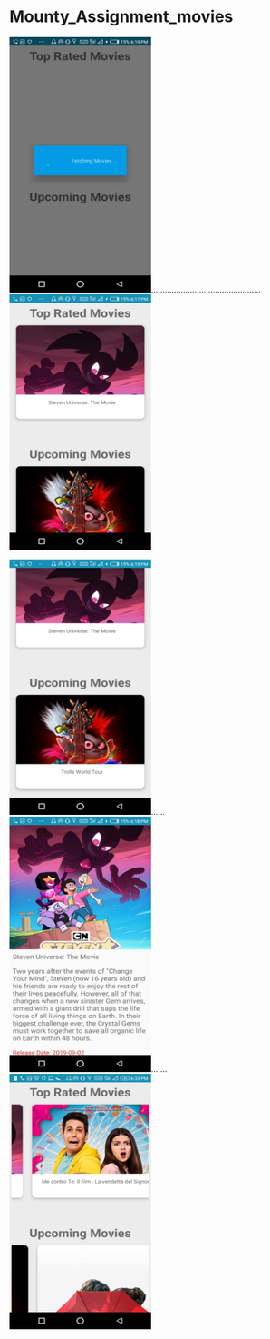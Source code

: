# Mounty_Assignment_movies

<img src="https://github.com/komal-kss/Mounty_Assignment_movies/blob/master/Images/m1.jpeg"
alt="" width="250" height="450" />................................................<img src="https://github.com/komal-kss/Mounty_Assignment_movies/blob/master/Images/m2.jpeg"
alt="" width="250" height="450" />


<img src="https://github.com/komal-kss/Mounty_Assignment_movies/blob/master/Images/m3.jpeg"
alt="" width="250" height="450" />......<img src="https://github.com/komal-kss/Mounty_Assignment_movies/blob/master/Images/m4.jpeg"
alt="" width="250" height="450" />....... <img src="https://github.com/komal-kss/Mounty_Assignment_movies/blob/master/Images/m5.jpeg"
alt="" width="250" height="450" />
